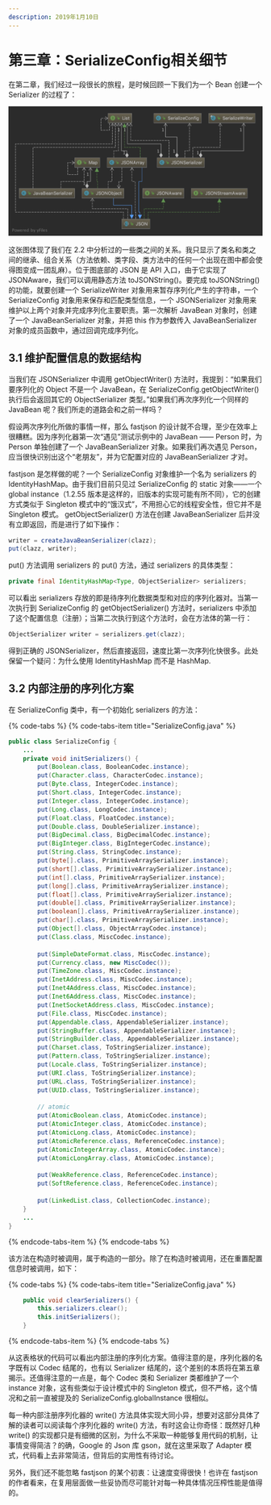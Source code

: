 ```yaml
---
description: 2019年1月10日
---
```


# 第三章：SerializeConfig相关细节

在第二章，我们经过一段很长的旅程，是时候回顾一下我们为一个 Bean 创建一个 Serializer 的过程了：

![2.2 UML](.gitbook/assets/jsonawareserializer.png)

这张图体现了我们在 2.2 中分析过的一些类之间的关系。我只显示了类名和类之间的继承、组合关系（方法依赖、类字段、类方法中的任何一个出现在图中都会使得图变成一团乱麻）。位于图底部的 JSON 是 API 入口，由于它实现了 JSONAware，我们可以调用静态方法 toJSONString\(\)。要完成 toJSONString\(\) 的功能，就要创建一个 SerializeWriter 对象用来暂存序列化产生的字符串，一个 SerializeConfig 对象用来保存和匹配类型信息，一个 JSONSerializer 对象用来维护以上两个对象并完成序列化主要职责。第一次解析 JavaBean 对象时，创建了一个 JavaBeanSerializer 对象，并把 this 作为参数传入 JavaBeanSerializer 对象的成员函数中，通过回调完成序列化。

## 3.1 维护配置信息的数据结构

当我们在 JSONSerializer 中调用 getObjectWriter\(\) 方法时，我提到：“如果我们要序列化的 Object 不是一个 JavaBean，在 SerializeConfig.getObjectWriter\(\) 执行后会返回其它的 ObjectSerializer 类型。”如果我们再次序列化一个同样的 JavaBean 呢？我们所走的道路会和之前一样吗？

假设两次序列化所做的事情一样，那么 fastjson 的设计就不合理，至少在效率上很糟糕。因为序列化器第一次“遇见”测试示例中的 JavaBean —— Person 时，为 Person 单独创建了一个 JavaBeanSerializer 对象。如果我们再次遇见 Person，应当很快识别出这个“老朋友”，并为它配置对应的 JavaBeanSerializer 才对。

fastjson 是怎样做的呢？一个 SerializeConfig 对象维护一个名为 serializers 的 IdentityHashMap。由于我们目前只见过 SerializeConfig 的 static 对象——一个 global instance（1.2.55 版本是这样的，旧版本的实现可能有所不同），它的创建方式类似于 Singleton 模式中的“饿汉式”，不用担心它的线程安全性，但它并不是 Singleton 模式。 getObjectSerializer\(\) 方法在创建 JavaBeanSerializer 后并没有立即返回，而是进行了如下操作：

```java
writer = createJavaBeanSerializer(clazz);
put(clazz, writer);
```

put\(\) 方法调用 serializers 的 put\(\) 方法，通过 serializers 的具体类型：

```java
private final IdentityHashMap<Type, ObjectSerializer> serializers;
```

可以看出 serializers 存放的即是待序列化数据类型和对应的序列化器对。当第一次执行到 SerializeConfig 的 getObjectSerializer\(\) 方法时，serializers 中添加了这个配置信息（注册）；当第二次执行到这个方法时，会在方法体的第一行：

```java
ObjectSerializer writer = serializers.get(clazz);
```

得到正确的 JSONSerializer，然后直接返回，速度比第一次序列化快很多。此处保留一个疑问：为什么使用 IdentityHashMap 而不是 HashMap.

## 3.2 内部注册的序列化方案

在 SerializeConfig 类中，有一个初始化 serializers 的方法：

{% code-tabs %}
{% code-tabs-item title="SerializeConfig.java" %}
```java
public class SerializeConfig {
    ...    
    private void initSerializers() {
        put(Boolean.class, BooleanCodec.instance);
        put(Character.class, CharacterCodec.instance);
        put(Byte.class, IntegerCodec.instance);
        put(Short.class, IntegerCodec.instance);
        put(Integer.class, IntegerCodec.instance);
        put(Long.class, LongCodec.instance);
        put(Float.class, FloatCodec.instance);
        put(Double.class, DoubleSerializer.instance);
        put(BigDecimal.class, BigDecimalCodec.instance);
        put(BigInteger.class, BigIntegerCodec.instance);
        put(String.class, StringCodec.instance);
        put(byte[].class, PrimitiveArraySerializer.instance);
        put(short[].class, PrimitiveArraySerializer.instance);
        put(int[].class, PrimitiveArraySerializer.instance);
        put(long[].class, PrimitiveArraySerializer.instance);
        put(float[].class, PrimitiveArraySerializer.instance);
        put(double[].class, PrimitiveArraySerializer.instance);
        put(boolean[].class, PrimitiveArraySerializer.instance);
        put(char[].class, PrimitiveArraySerializer.instance);
        put(Object[].class, ObjectArrayCodec.instance);
        put(Class.class, MiscCodec.instance);

        put(SimpleDateFormat.class, MiscCodec.instance);
        put(Currency.class, new MiscCodec());
        put(TimeZone.class, MiscCodec.instance);
        put(InetAddress.class, MiscCodec.instance);
        put(Inet4Address.class, MiscCodec.instance);
        put(Inet6Address.class, MiscCodec.instance);
        put(InetSocketAddress.class, MiscCodec.instance);
        put(File.class, MiscCodec.instance);
        put(Appendable.class, AppendableSerializer.instance);
        put(StringBuffer.class, AppendableSerializer.instance);
        put(StringBuilder.class, AppendableSerializer.instance);
        put(Charset.class, ToStringSerializer.instance);
        put(Pattern.class, ToStringSerializer.instance);
        put(Locale.class, ToStringSerializer.instance);
        put(URI.class, ToStringSerializer.instance);
        put(URL.class, ToStringSerializer.instance);
        put(UUID.class, ToStringSerializer.instance);

        // atomic
        put(AtomicBoolean.class, AtomicCodec.instance);
        put(AtomicInteger.class, AtomicCodec.instance);
        put(AtomicLong.class, AtomicCodec.instance);
        put(AtomicReference.class, ReferenceCodec.instance);
        put(AtomicIntegerArray.class, AtomicCodec.instance);
        put(AtomicLongArray.class, AtomicCodec.instance);

        put(WeakReference.class, ReferenceCodec.instance);
        put(SoftReference.class, ReferenceCodec.instance);

        put(LinkedList.class, CollectionCodec.instance);
    }
    ...
}
```
{% endcode-tabs-item %}
{% endcode-tabs %}

该方法在构造时被调用，属于构造的一部分。除了在构造时被调用，还在重置配置信息时被调用，如下：

{% code-tabs %}
{% code-tabs-item title="SerializeConfig.java" %}
```java
    public void clearSerializers() {
        this.serializers.clear();
        this.initSerializers();
    }
```
{% endcode-tabs-item %}
{% endcode-tabs %}

从这表格状的代码可以看出内部注册的序列化方案。值得注意的是，序列化器的名字既有以 Codec 结尾的，也有以 Serializer 结尾的，这个差别的本质将在第五章揭示。还值得注意的一点是，每个 Codec 类和 Serializer 类都维护了一个 instance 对象，这有些类似于设计模式中的 Singleton 模式，但不严格，这个情况和之前一直被提及的 SerializeConfig.globalInstance 很相似。

每一种内部注册序列化器的 write\(\) 方法具体实现大同小异，想要对这部分具体了解的读者可以阅读每个序列化器的 write\(\) 方法，有时这会让你奇怪：既然好几种 write\(\) 的实现都只是有细微的区别，为什么不采取一种能够复用代码的机制，让事情变得简洁？的确，Google 的 Json 库 gson，就在这里采取了 Adapter 模式，代码看上去非常简洁，但背后的实用性有待讨论。

另外，我们还不能忽略 fastjson 的某个初衷：让速度变得很快！也许在 fastjson 的作者看来，在复用层面做一些妥协而尽可能针对每一种具体情况压榨性能是值得的。

